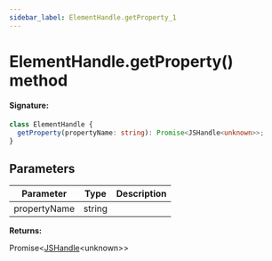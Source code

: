 ```yaml
---
sidebar_label: ElementHandle.getProperty_1
---
```


# ElementHandle.getProperty() method

#### Signature:

```typescript
class ElementHandle {
  getProperty(propertyName: string): Promise<JSHandle<unknown>>;
}
```

## Parameters

| Parameter    | Type   | Description |
| ------------ | ------ | ----------- |
| propertyName | string |             |

**Returns:**

Promise&lt;[JSHandle](./puppeteer.jshandle.md)&lt;unknown&gt;&gt;
